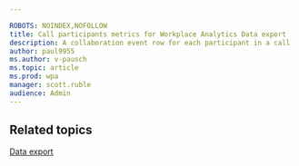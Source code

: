 ```yaml
---

ROBOTS: NOINDEX,NOFOLLOW
title: Call participants metrics for Workplace Analytics Data export
description: A collaboration event row for each participant in a call
author: paul9955
ms.author: v-pausch
ms.topic: article
ms.prod: wpa
manager: scott.ruble
audience: Admin
---
```




## Related topics

[Data export](./data-access.md)
